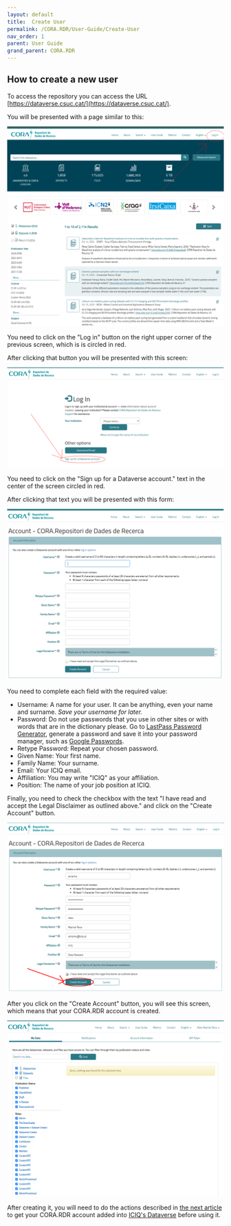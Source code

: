 ```yaml
---
layout: default
title:  Create User
permalink: /CORA.RDR/User-Guide/Create-User
nav_order: 1
parent: User Guide
grand_parent: CORA.RDR
---
```


## How to create a new user

To access the repository you can access the URL [https://dataverse.csuc.cat/](https://dataverse.csuc.cat/).

You will be presented with a page similar to this:

![img.png](../../../assets/images/CORA.RDR/dataverse-main.png)

You need to click on the "Log in" button on the right upper corner of the previous screen, which is is circled in red. 

After clicking that button you will be presented with this screen:

![img.png](../../../assets/images/CORA.RDR/dataverse-login.png)

You need to click on the "Sign up for a Dataverse account." text in the center of the screen circled in red. 

After clicking that text you will be presented with this form:

![img.png](../../../assets/images/CORA.RDR/dataverse-form-button.png)

You need to complete each field with the required value:

* Username: A name for your user. It can be anything, even your name and surname. *Save your username for later.*
* Password: Do not use passwords that you use in other sites or with words that are in the dictionary please. Go to 
[LastPass Password Generator](https://www.lastpass.com/es/features/password-generator), generate a password and save it
into your password manager, such as [Google Passwords](https://passwords.google.com/).
* Retype Password: Repeat your chosen password. 
* Given Name: Your first name.
* Family Name: Your surname. 
* Email: Your ICIQ email.
* Affiliation: You may write "ICIQ" as your affiliation. 
* Position: The name of your job position at ICIQ.

Finally, you need to check the checkbox with the text "I have read and accept the Legal Disclaimer as outlined above." 
and click on the "Create Account" button. 

![img.png](../../../assets/images/CORA.RDR/dataverse-form.png)

After you click on the "Create Account" button, you will see this screen, which means that your CORA.RDR account is 
created.

![img.png](../../../assets/images/CORA.RDR/dataverse-after-login.png)

After creating it, you will need to do the actions described in 
[the next article](https://iciq-dmp.github.io/CORA.RDR/User-Guide/Create-User) to 
get your CORA.RDR account added into
[ICIQ's Dataverse](https://dataverse.csuc.cat/dataverse/ICIQ) before using it.






